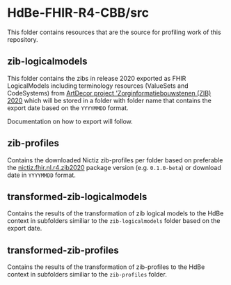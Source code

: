 # HdBe-FHIR-R4-CBB/src
This folder contains resources that are the source for profiling work of this repository.

## zib-logicalmodels
This folder contains the zibs in release 2020 exported as FHIR LogicalModels including terminology resources (ValueSets and CodeSystems) from [ArtDecor project 'Zorginformatiebouwstenen (ZIB) 2020](https://decor.nictiz.nl/decor/services/ProjectIndex?prefix=zib2020bbr-&format=html&language=&ui=nl-NL) which will be stored in a folder with folder name that contains the export date based on the `YYYYMMDD` format.

Documentation on how to export will follow. 

## zib-profiles
Contains the downloaded Nictiz zib-profiles per folder based on preferable the [nictiz.fhir.nl.r4.zib2020](https://simplifier.net/packages/nictiz.fhir.nl.r4.zib2020) package version (e.g. `0.1.0-beta`) or download date in `YYYYMMDD` format.

## transformed-zib-logicalmodels
Contains the results of the transformation of zib logical models to the HdBe context in subfolders similiar to the `zib-logicalmodels` folder based on the export date. 

## transformed-zib-profiles
Contains the results of the transformation of zib-profiles to the HdBe context in subfolders similiar to the `zib-profiles` folder.
